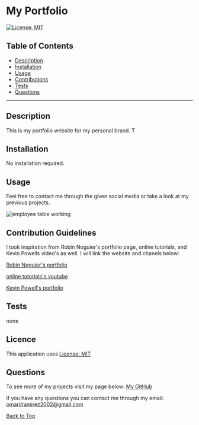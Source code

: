 # My Portfolio
[![License: MIT](https://img.shields.io/badge/License-MIT-yellow.svg)](https://opensource.org/licenses/MIT)

## Table of Contents
 
* [Description](#Description "Goto Description")
* [Installation](#Installation "Goto Installation")
* [Usage](#Usage "Goto Usage")
* [Contributions](#Contributions "Goto Contributions")
* [Tests](#Tests "Goto Tests")
* [Questions](#Questions "Goto Questions")
- - - -


## Description

This is my portfolio website for my personal brand. T

## Installation
No installation required.

## Usage

Feel free to contact me through the given social media or take a look at my previous projects.

![employee table working](./pictures/Insomnia_working.png)


## Contribution Guidelines

I took inspiration from Robin Noguier's portfolio page, online tutorials, and Kevin Powells video's as well. I will link the website and chanels below:

[Robin Noguier's portfolio](https://robin-noguier.com/)

[online tutorials's youtube](https://www.youtube.com/channel/UCbwXnUipZsLfUckBPsC7Jog)

[Kevin Powell's portfolio](https://www.kevinpowell.co/)

## Tests

none


## Licence

This application uses [License: MIT](https://opensource.org/licenses/MIT)


## Questions

To see more of my projects visit my page below:
[My GitHub](https://github.com/BossyLemon0)

If you have any questions you can contact me through my email:
omardramirez2002@gmail.com

[Back to Top](#Note_Taker "Goto top")
